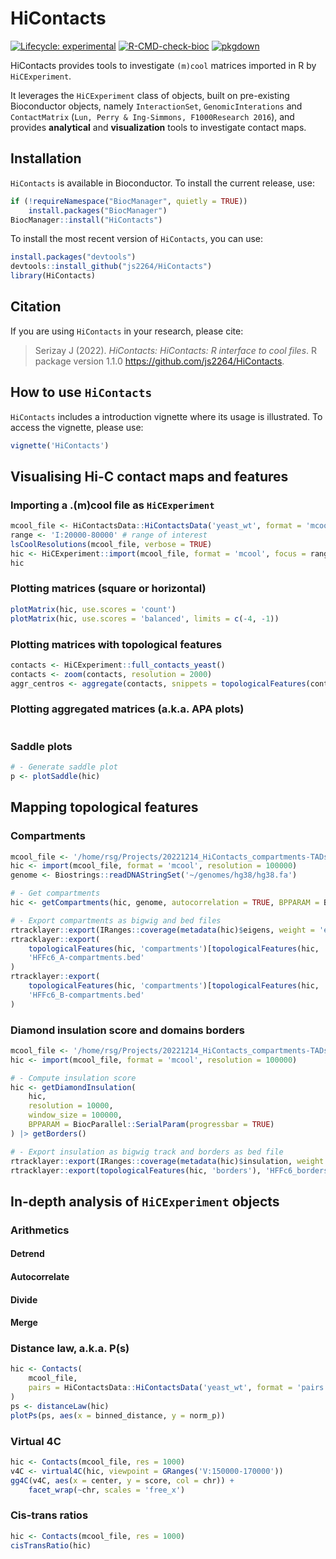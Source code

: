 # HiContacts

<!-- badges: start -->
[![Lifecycle: experimental](https://img.shields.io/badge/lifecycle-experimental-orange.svg)](https://lifecycle.r-lib.org/articles/stages.html#experimental)
[![R-CMD-check-bioc](https://github.com/js2264/HiContacts/actions/workflows/check-bioc.yml/badge.svg)](https://github.com/js2264/HiContacts/actions/workflows/check-bioc.yml)
[![pkgdown](https://github.com/js2264/HiContacts/workflows/pkgdown/badge.svg)](https://github.com/js2264/HiContacts/actions)
<!-- badges: end -->

HiContacts provides tools to investigate `(m)cool` matrices imported in R by `HiCExperiment`. 

It leverages the `HiCExperiment` class of objects, built on pre-existing Bioconductor objects, namely `InteractionSet`, `GenomicInterations` and `ContactMatrix` (`Lun, Perry & Ing-Simmons, F1000Research 2016`), and provides **analytical** and **visualization** tools to investigate contact maps. 

## Installation

`HiContacts` is available in Bioconductor. To install the current release, use:

```r
if (!requireNamespace("BiocManager", quietly = TRUE))
    install.packages("BiocManager")
BiocManager::install("HiContacts")
```

To install the most recent version of `HiContacts`, you can use:

```r
install.packages("devtools")
devtools::install_github("js2264/HiContacts")
library(HiContacts)
```

## Citation

If you are using `HiContacts` in your research, please cite: 

> Serizay J (2022). _HiContacts: HiContacts: R interface to cool files_.
> R package version 1.1.0
> <https://github.com/js2264/HiContacts>.

## How to use `HiContacts`

`HiContacts` includes a introduction vignette where its usage is 
illustrated. To access the vignette, please use:

```r
vignette('HiContacts')
```

## Visualising Hi-C contact maps and features 

### Importing a .(m)cool file as `HiCExperiment`

```r
mcool_file <- HiContactsData::HiContactsData('yeast_wt', format = 'mcool')
range <- 'I:20000-80000' # range of interest
lsCoolResolutions(mcool_file, verbose = TRUE)
hic <- HiCExperiment::import(mcool_file, format = 'mcool', focus = range, resolution = 1000)
hic
```

### Plotting matrices (square or horizontal)

```r
plotMatrix(hic, use.scores = 'count')
plotMatrix(hic, use.scores = 'balanced', limits = c(-4, -1))
```

### Plotting matrices with topological features

```r
contacts <- HiCExperiment::full_contacts_yeast()
contacts <- zoom(contacts, resolution = 2000)
aggr_centros <- aggregate(contacts, snippets = topologicalFeatures(contacts, 'centromeres'))
```

### Plotting aggregated matrices (a.k.a. APA plots) 

```r

```

### Saddle plots 

```r
# - Generate saddle plot
p <- plotSaddle(hic)
```

## Mapping topological features 

### Compartments 

```r
mcool_file <- '/home/rsg/Projects/20221214_HiContacts_compartments-TADs-loops/HFFc6.mcool'
hic <- import(mcool_file, format = 'mcool', resolution = 100000)
genome <- Biostrings::readDNAStringSet('~/genomes/hg38/hg38.fa')

# - Get compartments
hic <- getCompartments(hic, genome, autocorrelation = TRUE, BPPARAM = BiocParallel::SerialParam(progressbar = TRUE))

# - Export compartments as bigwig and bed files
rtracklayer::export(IRanges::coverage(metadata(hic)$eigens, weight = 'eigen'), 'HFFc6_compartments.bw')
rtracklayer::export(
    topologicalFeatures(hic, 'compartments')[topologicalFeatures(hic, 'compartments')$compartment == 'A'], 
    'HFFc6_A-compartments.bed'
)
rtracklayer::export(
    topologicalFeatures(hic, 'compartments')[topologicalFeatures(hic, 'compartments')$compartment == 'B'], 
    'HFFc6_B-compartments.bed'
)
```

### Diamond insulation score and domains borders

```r
mcool_file <- '/home/rsg/Projects/20221214_HiContacts_compartments-TADs-loops/HFFc6.mcool'
hic <- import(mcool_file, format = 'mcool', resolution = 100000)

# - Compute insulation score
hic <- getDiamondInsulation(
    hic,
    resolution = 10000, 
    window_size = 100000,
    BPPARAM = BiocParallel::SerialParam(progressbar = TRUE)
) |> getBorders()

# - Export insulation as bigwig track and borders as bed file
rtracklayer::export(IRanges::coverage(metadata(hic)$insulation, weight = 'insulation'), 'HFFc6_insulation.bw')
rtracklayer::export(topologicalFeatures(hic, 'borders'), 'HFFc6_borders.bed')
```

## In-depth analysis of `HiCExperiment` objects

### Arithmetics

#### Detrend
#### Autocorrelate
#### Divide
#### Merge

### Distance law, a.k.a. P(s)

```r
hic <- Contacts(
    mcool_file, 
    pairs = HiContactsData::HiContactsData('yeast_wt', format = 'pairs')
)
ps <- distanceLaw(hic)
plotPs(ps, aes(x = binned_distance, y = norm_p))
```

### Virtual 4C

```r
hic <- Contacts(mcool_file, res = 1000)
v4C <- virtual4C(hic, viewpoint = GRanges('V:150000-170000'))
gg4C(v4C, aes(x = center, y = score, col = chr)) + 
    facet_wrap(~chr, scales = 'free_x')
```

### Cis-trans ratios

```r
hic <- Contacts(mcool_file, res = 1000)
cisTransRatio(hic)
```

